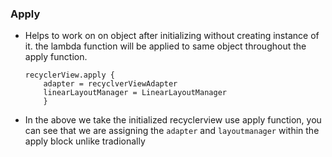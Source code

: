 ### Apply 

* Helps to work on on object after initializing without creating instance of it. the lambda function will be applied to same object
  throughout the apply function. 
  
  ```
  recyclerView.apply {
      adapter = recyclverViewAdapter
      linearLayoutManager = LinearLayoutManager
      }
    ```
 * In the above we take the initialized recyclerview use apply function, you can see that we are assigning the `adapter` and 
   `layoutmanager` within the apply block unlike tradionally
   
